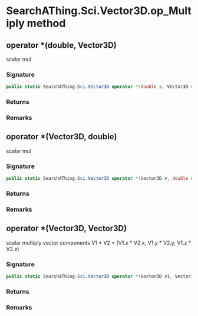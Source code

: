 # SearchAThing.Sci.Vector3D.op_Multiply method
## operator *(double, Vector3D)
scalar mul

### Signature
```csharp
public static SearchAThing.Sci.Vector3D operator *(double s, Vector3D v)
```
### Returns

### Remarks

## operator *(Vector3D, double)
scalar mul

### Signature
```csharp
public static SearchAThing.Sci.Vector3D operator *(Vector3D v, double s)
```
### Returns

### Remarks

## operator *(Vector3D, Vector3D)
scalar multiply vector components V1 * V2 =
            (V1.x * V2.x, V1.y * V2.y, V1.z * V2.z)

### Signature
```csharp
public static SearchAThing.Sci.Vector3D operator *(Vector3D v1, Vector3D v2)
```
### Returns

### Remarks

